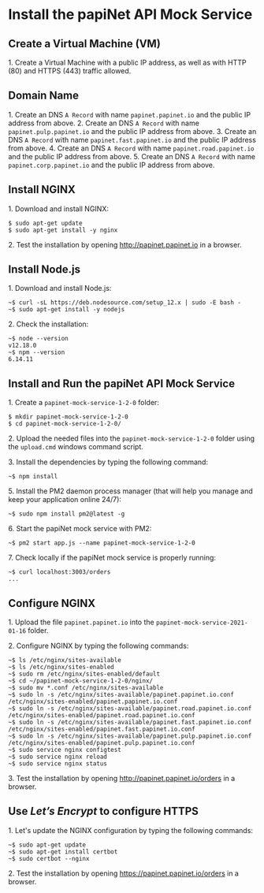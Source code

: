 # Install the papiNet API Mock Service

## Create a Virtual Machine (VM)

1\. Create a Virtual Machine with a public IP address, as well as with HTTP (80) and HTTPS (443) traffic allowed.

## Domain Name

1\. Create an DNS `A Record` with name `papinet.papinet.io` and the public IP address from above.
2\. Create an DNS `A Record` with name `papinet.pulp.papinet.io` and the public IP address from above.
3\. Create an DNS `A Record` with name `papinet.fast.papinet.io` and the public IP address from above.
4\. Create an DNS `A Record` with name `papinet.road.papinet.io` and the public IP address from above.
5\. Create an DNS `A Record` with name `papinet.corp.papinet.io` and the public IP address from above.

## Install NGINX

1\. Download and install NGINX:

```text
$ sudo apt-get update
$ sudo apt-get install -y nginx
```

2\. Test the installation by opening <http://papinet.papinet.io> in a browser.

## Install Node.js

1\. Download and install Node.js:

```text
~$ curl -sL https://deb.nodesource.com/setup_12.x | sudo -E bash -
~$ sudo apt-get install -y nodejs
```

2\. Check the installation:

```text
~$ node --version
v12.18.0
~$ npm --version
6.14.11
```

## Install and Run the papiNet API Mock Service

1\. Create a `papinet-mock-service-1-2-0` folder:

```text
$ mkdir papinet-mock-service-1-2-0
$ cd papinet-mock-service-1-2-0/
```

2\. Upload the needed files into the `papinet-mock-service-1-2-0` folder using the `upload.cmd` windows command script.

3\. Install the dependencies by typing the following command:

```text
~$ npm install
```

5\. Install the PM2 daemon process manager (that will help you manage and keep your application online 24/7):

```text
~$ sudo npm install pm2@latest -g
```

6\. Start the papiNet mock service with PM2:

```text
~$ pm2 start app.js --name papinet-mock-service-1-2-0
```

7\. Check locally if the papiNet mock service is properly running:

```text
~$ curl localhost:3003/orders
...
```

## Configure NGINX

1\. Upload the file `papinet.papinet.io` into the `papinet-mock-service-2021-01-16` folder.

2\. Configure NGINX by typing the following commands:

```text
~$ ls /etc/nginx/sites-available
~$ ls /etc/nginx/sites-enabled
~$ sudo rm /etc/nginx/sites-enabled/default
~$ cd ~/papinet-mock-service-1-2-0/nginx/
~$ sudo mv *.conf /etc/nginx/sites-available
~$ sudo ln -s /etc/nginx/sites-available/papinet.papinet.io.conf /etc/nginx/sites-enabled/papinet.papinet.io.conf
~$ sudo ln -s /etc/nginx/sites-available/papinet.road.papinet.io.conf /etc/nginx/sites-enabled/papinet.road.papinet.io.conf
~$ sudo ln -s /etc/nginx/sites-available/papinet.fast.papinet.io.conf /etc/nginx/sites-enabled/papinet.fast.papinet.io.conf
~$ sudo ln -s /etc/nginx/sites-available/papinet.pulp.papinet.io.conf /etc/nginx/sites-enabled/papinet.pulp.papinet.io.conf
~$ sudo service nginx configtest
~$ sudo service nginx reload
~$ sudo service nginx status
```

3\. Test the installation by opening <http://papinet.papinet.io/orders> in a browser.

## Use _Let’s Encrypt_ to configure HTTPS

1\. Let's update the NGINX configuration by typing the following commands:

```text
~$ sudo apt-get update
~$ sudo apt-get install certbot
~$ sudo certbot --nginx
```

2\. Test the installation by opening <https://papinet.papinet.io/orders> in a browser.
